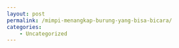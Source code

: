 ```yaml
---
layout: post
permalink: /mimpi-menangkap-burung-yang-bisa-bicara/
categories:
    - Uncategorized
---
```


